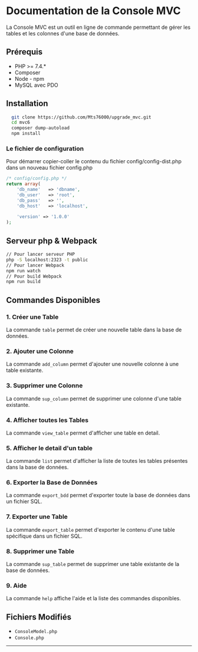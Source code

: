 # Documentation de la Console MVC

La Console MVC est un outil en ligne de commande permettant de gérer les tables et les colonnes d'une base de données.


## Prérequis
- PHP >= 7.4.*
- Composer
- Node - npm
- MySQL avec PDO

## Installation

```bash
  git clone https://github.com/Mts76000/upgrade_mvc.git
  cd mvc6
  composer dump-autoload 
  npm install
```


### Le fichier de configuration

Pour démarrer copier-coller le contenu du fichier config/config-dist.php dans un nouveau fichier config.php
```php
/* config/config.php */
return array(
    'db_name'   => 'dbname',
    'db_user'   => 'root',
    'db_pass'   => '',
    'db_host'   => 'localhost',
    
    'version' => '1.0.0'
);
```
## Serveur php & Webpack
```bash
// Pour lancer serveur PHP
php -S localhost:2323 -t public
// Pour lancer Webpack
npm run watch
// Pour build Webpack
npm run build
```


## Commandes Disponibles

### 1. Créer une Table

La commande `table` permet de créer une nouvelle table dans la base de données.

### 2. Ajouter une Colonne

La commande `add_column` permet d'ajouter une nouvelle colonne à une table existante.

### 3. Supprimer une Colonne

La commande `sup_column` permet de supprimer une colonne d'une table existante.

### 4. Afficher toutes les Tables

La commande `view_table` permet d'afficher une table en detail.


### 5. Afficher le detail d'un table

La commande `list` permet d'afficher la liste de toutes les tables présentes dans la base de données.

### 6. Exporter la Base de Données

La commande `export_bdd` permet d'exporter toute la base de données dans un fichier SQL.

### 7. Exporter une Table

La commande `export_table` permet d'exporter le contenu d'une table spécifique dans un fichier SQL.

### 8. Supprimer une Table

La commande `sup_table` permet de supprimer une table existante de la base de données.

### 9. Aide

La commande `help` affiche l'aide et la liste des commandes disponibles.

## Fichiers Modifiés

- `ConsoleModel.php`
- `Console.php`



---
